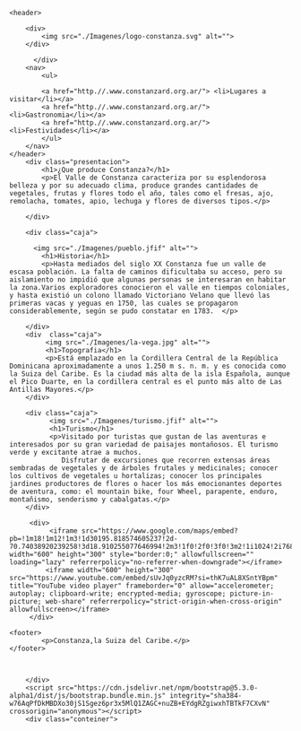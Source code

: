 <!DOCTYPE html>
<html lang="en">
<head>
    <meta charset="UTF-8">
    <meta name="viewport" content="width=h, initial-scale=1.0">
    <link rel="stylesheet" href="style.css">
    <link href="https://cdn.jsdelivr.net/npm/bootstrap@5.3.0-alpha1/dist/css/bootstrap.min.css" rel="stylesheet" integrity="sha384- GLhlTQ8iRABdZLl6O3oVMWSktQOp6b7In1Zl3/Jr59b6EGGoI1aFkw7cmDA6j6gD" crossorigin="anonymous">
    <title>Mi primera pagina Web</title>
</head>
<body>
   
    <header>
    
        <div>
            <img src="./Imagenes/logo-constanza.svg" alt="">
        </div>
        
          </div>
        <nav>
            <ul>
        
            <a href="http.//.www.constanzard.org.ar/"> <li>Lugares a visitar</li></a>
            <a href="http.//.www.constanzard.org.ar/"> <li>Gastronomia</li></a>
            <a href="http.//.www.constanzard.org.ar/"><li>Festividades</li></a>
            </ul>
        </nav>
    </header>
        <div class="presentacion">
            <h1>¿Que produce Constanza?</h1>
            <p>El Valle de Constanza caracteriza por su esplendorosa belleza y por su adecuado clima, produce grandes cantidades de vegetales, frutas y flores todo el año, tales como el fresas, ajo, remolacha, tomates, apio, lechuga y flores de diversos tipos.</p>

        </div>

   <div class="contenedor">
    
        <div class="caja">

          <img src="./Imagenes/pueblo.jfif" alt="">
            <h1>Historia</h1>
            <p>Hasta mediados del siglo XX Constanza fue un valle de escasa población. La falta de caminos dificultaba su acceso, pero su aislamiento no impidió que algunas personas se interesaran en habitar la zona.Varios exploradores conocieron el valle en tiempos coloniales, y hasta existió un colono llamado Victoriano Velano que llevó las primeras vacas y yeguas en 1750, las cuales se propagaron considerablemente, según se pudo constatar en 1783.  </p> 
   
        </div>
        <div  class="caja">
             <img src="./Imagenes/la-vega.jpg" alt="">
             <h1>Topografia</h1>
             <p>Está emplazado en la Cordillera Central de la República Dominicana aproximadamente a unos 1.250 m s. n. m. y es conocida como la Suiza del Caribe. Es la ciudad más alta de la isla Española, aunque el Pico Duarte, en la cordillera central es el punto más alto de Las Antillas Mayores.</p>
        </div>
       
        <div class="caja">
              <img src="./Imagenes/turismo.jfif" alt="">
              <h1>Turismo</h1>
              <p>Visitado por turistas que gustan de las aventuras e interesados por su gran variedad de paisajes montañosos. El turismo verde y excitante atrae a muchos.
                 Disfrutar de excursiones que recorren extensas áreas sembradas de vegetales y de árboles frutales y medicinales; conocer los cultivos de vegetales u hortalizas; conocer los principales jardines productores de flores o hacer los más emocionantes deportes de aventura, como: el mountain bike, four Wheel, parapente, enduro, montañismo, senderismo y cabalgatas.</p>
        </div>
        
   </div>

         <div>
              <iframe src="https://www.google.com/maps/embed?pb=!1m18!1m12!1m3!1d30195.818574605237!2d-70.74038920239258!3d18.910255077646994!2m3!1f0!2f0!3f0!3m2!1i1024!2i768!4f13.1!3m3!1m2!1s0x8eb0158d840606af%3A0xa21449b48105c4a3!2s41000%20Constanza!5e0!3m2!1ses!2sdo!4v1724290649583!5m2!1ses!2sdo" width="600" height="300" style="border:0;" allowfullscreen="" loading="lazy" referrerpolicy="no-referrer-when-downgrade"></iframe>
             <iframe width="600" height="300" src="https://www.youtube.com/embed/sUvJq0yzcRM?si=thK7uAL8XSntYBpm" title="YouTube video player" frameborder="0" allow="accelerometer; autoplay; clipboard-write; encrypted-media; gyroscope; picture-in-picture; web-share" referrerpolicy="strict-origin-when-cross-origin" allowfullscreen></iframe>
         </div>
             
    <footer>
            <p>Constanza,la Suiza del Caribe.</p>
    </footer>
        


        </div>
        <script src="https://cdn.jsdelivr.net/npm/bootstrap@5.3.0-alpha1/dist/js/bootstrap.bundle.min.js" integrity="sha384- w76AqPfDkMBDXo30jS1Sgez6pr3x5MlQ1ZAGC+nuZB+EYdgRZgiwxhTBTkF7CXvN" crossorigin="anonymous"></script>
        <div class="conteiner">
</body>  
           
</html>
